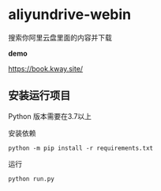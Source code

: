 # aliyundrive-webin

搜索你阿里云盘里面的内容并下载

**demo**

https://book.kway.site/
## 安装运行项目

Python 版本需要在3.7以上

安装依赖
```
python -m pip install -r requirements.txt
```

运行
```
python run.py
```
